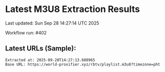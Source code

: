 # Latest M3U8 Extraction Results

Last updated: Sun Sep 28 14:27:14 UTC 2025

Workflow run: #402

## Latest URLs (Sample):
```
Extracted at: 2025-09-28T14:27:13.608965
Base URL: https://world-proxifier.xyz/rbtv/playlist.m3u8?timezone=pht

```
